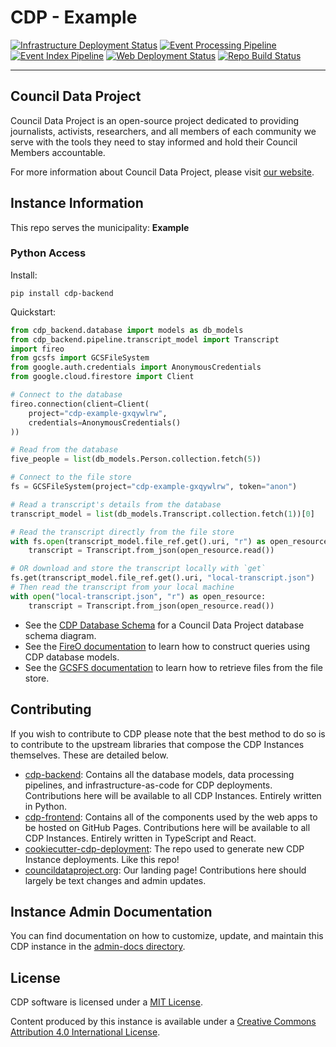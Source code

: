 # CDP - Example

[![Infrastructure Deployment Status](https://github.com/CouncilDataProject/example/workflows/Infrastructure/badge.svg)](https://github.com/CouncilDataProject/example/actions?query=workflow%3A%22Infrastructure%22)
[![Event Processing Pipeline](https://github.com/CouncilDataProject/example/workflows/Event%20Gather/badge.svg)](https://github.com/CouncilDataProject/example/actions?query=workflow%3A%22Event+Gather%22)
[![Event Index Pipeline](https://github.com/CouncilDataProject/example/workflows/Event%20Index/badge.svg)](https://github.com/CouncilDataProject/example/actions?query=workflow%3A%22Event+Index%22)
[![Web Deployment Status](https://github.com/CouncilDataProject/example/workflows/Web%20App/badge.svg)](https://CouncilDataProject.github.io/example)
[![Repo Build Status](https://github.com/CouncilDataProject/example/workflows/Build%20Main/badge.svg)](https://github.com/CouncilDataProject/example/actions?query=workflow%3A%22Build+Main%22)

---

## Council Data Project

Council Data Project is an open-source project dedicated to providing journalists, activists, researchers, and all members of each community we serve with the tools they need to stay informed and hold their Council Members accountable.

For more information about Council Data Project, please visit [our website](https://councildataproject.org/).

## Instance Information

This repo serves the municipality: **Example**

### Python Access

Install:

`pip install cdp-backend`

Quickstart:

```python
from cdp_backend.database import models as db_models
from cdp_backend.pipeline.transcript_model import Transcript
import fireo
from gcsfs import GCSFileSystem
from google.auth.credentials import AnonymousCredentials
from google.cloud.firestore import Client

# Connect to the database
fireo.connection(client=Client(
    project="cdp-example-gxqywlrw",
    credentials=AnonymousCredentials()
))

# Read from the database
five_people = list(db_models.Person.collection.fetch(5))

# Connect to the file store
fs = GCSFileSystem(project="cdp-example-gxqywlrw", token="anon")

# Read a transcript's details from the database
transcript_model = list(db_models.Transcript.collection.fetch(1))[0]

# Read the transcript directly from the file store
with fs.open(transcript_model.file_ref.get().uri, "r") as open_resource:
    transcript = Transcript.from_json(open_resource.read())

# OR download and store the transcript locally with `get`
fs.get(transcript_model.file_ref.get().uri, "local-transcript.json")
# Then read the transcript from your local machine
with open("local-transcript.json", "r") as open_resource:
    transcript = Transcript.from_json(open_resource.read())
```

-   See the [CDP Database Schema](https://councildataproject.org/cdp-backend/database_schema.html)
    for a Council Data Project database schema diagram.
-   See the [FireO documentation](https://octabyte.io/FireO/)
    to learn how to construct queries using CDP database models.
-   See the [GCSFS documentation](https://gcsfs.readthedocs.io/en/latest/index.html)
    to learn how to retrieve files from the file store.

## Contributing

If you wish to contribute to CDP please note that the best method to do so is to contribute to the upstream libraries that compose the CDP Instances themselves. These are detailed below.

-   [cdp-backend](https://github.com/CouncilDataProject/cdp-backend): Contains all the database models, data processing pipelines, and infrastructure-as-code for CDP deployments. Contributions here will be available to all CDP Instances. Entirely written in Python.
-   [cdp-frontend](https://github.com/CouncilDataProject/cdp-frontend): Contains all of the components used by the web apps to be hosted on GitHub Pages. Contributions here will be available to all CDP Instances. Entirely written in TypeScript and React.
-   [cookiecutter-cdp-deployment](https://github.com/CouncilDataProject/cookiecutter-cdp-deployment): The repo used to generate new CDP Instance deployments. Like this repo!
-   [councildataproject.org](https://github.com/CouncilDataProject/councildataproject.github.io): Our landing page! Contributions here should largely be text changes and admin updates.

## Instance Admin Documentation

You can find documentation on how to customize, update, and maintain this CDP instance
in the
[admin-docs directory](https://github.com/CouncilDataProject/example/tree/main/admin-docs).

## License

CDP software is licensed under a [MIT License](./LICENSE).

Content produced by this instance is available under a [Creative Commons Attribution 4.0 International License](https://creativecommons.org/licenses/by/4.0/).
